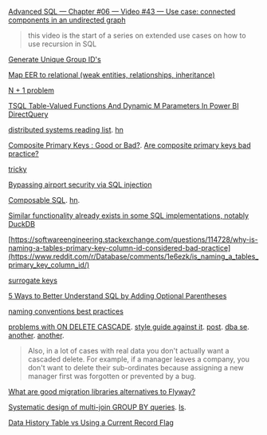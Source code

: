 
[Advanced SQL — Chapter #06 — Video #43 — Use case: connected components in an undirected graph](https://www.youtube.com/watch?v=L967JqNFxkw)

> this video is the start of a series on extended use cases on how to use recursion in SQL

[Generate Unique Group ID's](https://ask.sqlservercentral.com/questions/23637/generate-unique-group-ids.html)

[Map EER to relational (weak entities, relationships, inheritance)](https://www.youtube.com/watch?v=Mvsy6LmKPtg)

[N + 1 problem](https://twitter.com/lukaseder/status/1493504945810817024)

[TSQL Table-Valued Functions And Dynamic M Parameters In Power BI DirectQuery](https://blog.crossjoin.co.uk/2022/02/20/tsql-table-valued-functions-and-dynamic-m-parameters-in-power-bi-directquery/)

[distributed systems reading list](https://ferd.ca/a-distributed-systems-reading-list.html). [hn](https://news.ycombinator.com/item?id=39303160)

[Composite Primary Keys : Good or Bad?](https://stackoverflow.com/questions/26078535/composite-primary-keys-good-or-bad). [Are composite primary keys bad practice?](https://dba.stackexchange.com/questions/188995/are-composite-primary-keys-bad-practice)

[tricky](https://x.com/lukaseder/status/1826555342844494255)

[Bypassing airport security via SQL injection ](https://news.ycombinator.com/item?id=41392128)

[Composable SQL](https://borretti.me/article/composable-sql). [hn](https://news.ycombinator.com/item?id=42828883).

[Similar functionality already exists in some SQL implementations, notably DuckDB](https://news.ycombinator.com/item?id=42828883)

[https://softwareengineering.stackexchange.com/questions/114728/why-is-naming-a-tables-primary-key-column-id-considered-bad-practice](https://www.reddit.com/r/Database/comments/1e6ezk/is_naming_a_tables_primary_key_column_id/)

[surrogate keys](https://softwareengineering.stackexchange.com/questions/114728/why-is-naming-a-tables-primary-key-column-id-considered-bad-practice#comment865670_170703)

[5 Ways to Better Understand SQL by Adding Optional Parentheses](https://blog.jooq.org/better-understand-sql-by-adding-optional-parentheses/)

[naming conventions best practices](https://emergentsoftware.github.io/SQL-Server-Development-Assessment/best-practices-and-potential-findings/naming-conventions#naming-conventions)

[problems with ON DELETE CASCADE](https://dba.stackexchange.com/questions/275212/disadvantages-to-using-on-delete-cascade-on-every-foreign-key). [style guide against it](https://emergentsoftware.github.io/SQL-Server-Development-Assessment/best-practices-and-potential-findings/table-conventions#using-cascading-actions-on-foreign-key). [post](https://www.brentozar.com/archive/2018/11/adventures-in-foreign-keys-a-cascade-of-badness/). [dba se](https://dba.stackexchange.com/questions/254605/is-it-a-good-or-bad-idea-to-use-on-update-cascade-on-delete-cascade-for-foreig). [another](https://stackoverflow.com/questions/12096790/why-to-use-foreign-keys-with-no-action-on-delete-or-update). [another](https://stackoverflow.com/questions/2204792/is-it-bad-to-rely-on-foreign-key-cascading).

> Also, in a lot of cases with real data you don't actually want a cascaded delete. For example, if a manager leaves a company, you don't want to delete their sub-ordinates because assigning a new manager first was forgotten or prevented by a bug.

[What are good migration libraries alternatives to Flyway?](https://www.reddit.com/r/java/comments/1jtt38e/what_are_good_migration_libraries_alternatives_to/)

[Systematic design of multi-join GROUP BY queries](https://kb.databasedesignbook.com/posts/systematic-design-of-join-queries/). [ls](https://lobste.rs/s/jpxyx9/systematic_design_multi_join_group_by).

[Data History Table vs Using a Current Record Flag](https://dba.stackexchange.com/questions/61815/data-history-table-vs-using-a-current-record-flag)




